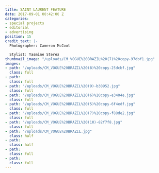 ```yaml
---
title: SAINT LAURENT FEATURE
date: 2017-09-01 00:42:00 Z
categories:
- special projects
- editorial
- advertising
position: 15
credit_text: |-
  Photographer: Cameron McCool

  Stylist: Yasmine Sterea
thumbnail_image: "/uploads/CM_VOGUE%20BRAZIL%20(7)%20copy-97dbf1.jpg"
images:
- path: "/uploads/CM_VOGUE%20BRAZIL%20(8)%20copy-25dcbf.jpg"
  class: full
- path: 
  class: full
- path: "/uploads/CM_VOGUE%20BRAZIL%20(9)-b30952.jpg"
  class: full
- path: "/uploads/CM_VOGUE%20BRAZIL%20(6)%20copy-e3404e.jpg"
  class: full
- path: "/uploads/CM_VOGUE%20BRAZIL%20(5)%20copy-6f4edf.jpg"
  class: full
- path: "/uploads/CM_VOGUE%20BRAZIL%20(7)%20copy-f88de2.jpg"
  class: full
- path: "/uploads/CM_VOGUE%20BRAZIL%20(10)-82f7f8.jpg"
  class: full
- path: "/uploads/CM_VOGUE%20BRAZIL.jpg"
  class: half
- path: 
  class: half
- path: 
  class: full
- path: 
  class: full
---
```


